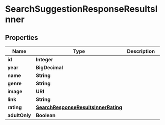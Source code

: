 

# SearchSuggestionResponseResultsInner


## Properties

| Name | Type | Description | Notes |
|------------ | ------------- | ------------- | -------------|
|**id** | **Integer** |  |  [optional] |
|**year** | **BigDecimal** |  |  [optional] |
|**name** | **String** |  |  [optional] |
|**genre** | **String** |  |  [optional] |
|**image** | **URI** |  |  [optional] |
|**link** | **String** |  |  [optional] |
|**rating** | [**SearchResponseResultsInnerRating**](SearchResponseResultsInnerRating.md) |  |  [optional] |
|**adultOnly** | **Boolean** |  |  [optional] |




